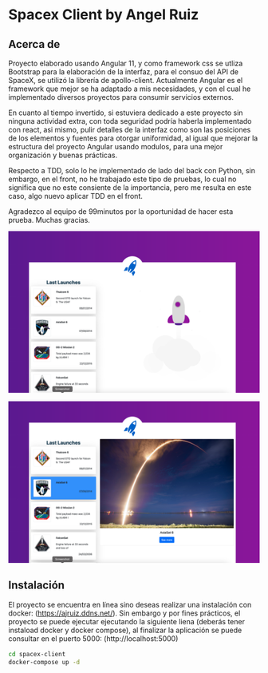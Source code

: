 # Spacex Client by Angel Ruiz

## Acerca de

Proyecto elaborado usando Angular 11, y como framework css se utliza Bootstrap para la elaboración de la interfaz, para el consuo del API de SpaceX, se utilizó la librería de apollo-client. Actualmente Angular es el framework que mejor se ha adaptado a mis necesidades, y con el cual he implementado diversos proyectos para consumir servicios externos.

En cuanto al tiempo invertido, si estuviera dedicado a este proyecto sin ninguna actividad extra, con toda seguridad podría haberla implementado con react, asi mismo, pulir detalles de la interfaz como son las posiciones de los elementos y fuentes para otorgar uniformidad, al igual que mejorar la estructura del proyecto Angular usando modulos, para una mejor organización y buenas prácticas.

Respecto a TDD, solo lo he implementado de lado del back con Python, sin embargo, en el front, no he trabajado este tipo de pruebas, lo cual no significa que no este consiente de la importancia, pero me resulta en este caso, algo nuevo aplicar TDD en el front.

Agradezco al equipo de 99minutos por la oportunidad de hacer esta prueba. Muchas gracias.

![Inicio](img1.png)

![Inicio](img2.png)

## Instalación

El proyecto se encuentra en línea sino deseas realizar una instalación con docker: (https://ajruiz.ddns.net/). Sin embargo y por fines prácticos, el proyecto se puede ejecutar ejecutando la siguiente liena (deberás tener instaload docker y docker compose), al finalizar la aplicación se puede consultar en el puerto 5000: (http://localhost:5000)

```sh
cd spacex-client
docker-compose up -d
```


